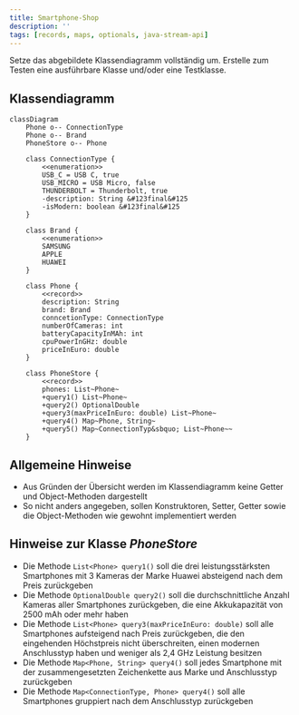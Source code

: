 ```yaml
---
title: Smartphone-Shop
description: ''
tags: [records, maps, optionals, java-stream-api]
---
```


Setze das abgebildete Klassendiagramm vollständig um. Erstelle zum Testen eine
ausführbare Klasse und/oder eine Testklasse.

## Klassendiagramm

```mermaid
classDiagram
    Phone o-- ConnectionType
    Phone o-- Brand
    PhoneStore o-- Phone

    class ConnectionType {
        <<enumeration>>
        USB_C = USB C, true
        USB_MICRO = USB Micro, false
        THUNDERBOLT = Thunderbolt, true
        -description: String &#123final&#125
        -isModern: boolean &#123final&#125
    }

    class Brand {
        <<enumeration>>
        SAMSUNG
        APPLE
        HUAWEI
    }

    class Phone {
        <<record>>
        description: String
        brand: Brand
        conncetionType: ConnectionType
        numberOfCameras: int
        batteryCapacityInMAh: int
        cpuPowerInGHz: double
        priceInEuro: double
    }

    class PhoneStore {
        <<record>>
        phones: List~Phone~
        +query1() List~Phone~
        +query2() OptionalDouble
        +query3(maxPriceInEuro: double) List~Phone~
        +query4() Map~Phone, String~
        +query5() Map~ConnectionTyp&sbquo; List~Phone~~
    }
```

## Allgemeine Hinweise

- Aus Gründen der Übersicht werden im Klassendiagramm keine Getter und
  Object-Methoden dargestellt
- So nicht anders angegeben, sollen Konstruktoren, Setter, Getter sowie die
  Object-Methoden wie gewohnt implementiert werden

## Hinweise zur Klasse _PhoneStore_

- Die Methode `List<Phone> query1()` soll die drei leistungsstärksten
  Smartphones mit 3 Kameras der Marke Huawei absteigend nach dem Preis
  zurückgeben
- Die Methode `OptionalDouble query2()` soll die durchschnittliche Anzahl
  Kameras aller Smartphones zurückgeben, die eine Akkukapazität von 2500 mAh
  oder mehr haben
- Die Methode `List<Phone> query3(maxPriceInEuro: double)` soll alle Smartphones
  aufsteigend nach Preis zurückgeben, die den eingehenden Höchstpreis nicht
  überschreiten, einen modernen Anschlusstyp haben und weniger als 2,4 GHz
  Leistung besitzen
- Die Methode `Map<Phone, String> query4()` soll jedes Smartphone mit der
  zusammengesetzten Zeichenkette aus Marke und Anschlusstyp zurückgeben
- Die Methode `Map<ConnectionType, Phone> query4()` soll alle Smartphones
  gruppiert nach dem Anschlusstyp zurückgeben

